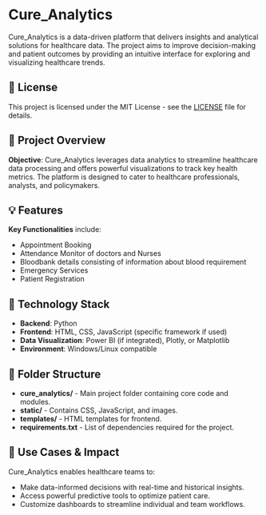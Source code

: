 # Cure_Analytics

Cure_Analytics is a data-driven platform that delivers insights and analytical solutions for healthcare data. The project aims to improve decision-making and patient outcomes by providing an intuitive interface for exploring and visualizing healthcare trends.

## 📜 License
This project is licensed under the MIT License - see the [LICENSE](LICENSE) file for details.

## 📜 Project Overview
**Objective**: Cure_Analytics leverages data analytics to streamline healthcare data processing and offers powerful visualizations to track key health metrics. The platform is designed to cater to healthcare professionals, analysts, and policymakers.

## 💡 Features

**Key Functionalities** include:
- Appointment Booking
- Attendance Monitor of doctors and Nurses
- Bloodbank details consisting of information about blood requirement
- Emergency Services
- Patient Registration

## 📐 Technology Stack

- **Backend**: Python
- **Frontend**: HTML, CSS, JavaScript (specific framework if used)
- **Data Visualization**: Power BI (if integrated), Plotly, or Matplotlib
- **Environment**: Windows/Linux compatible

## 📂 Folder Structure

- **cure_analytics/** - Main project folder containing core code and modules.
- **static/** - Contains CSS, JavaScript, and images.
- **templates/** - HTML templates for frontend.
- **requirements.txt** - List of dependencies required for the project.

## 💼 Use Cases & Impact

Cure_Analytics enables healthcare teams to:
- Make data-informed decisions with real-time and historical insights.
- Access powerful predictive tools to optimize patient care.
- Customize dashboards to streamline individual and team workflows.

